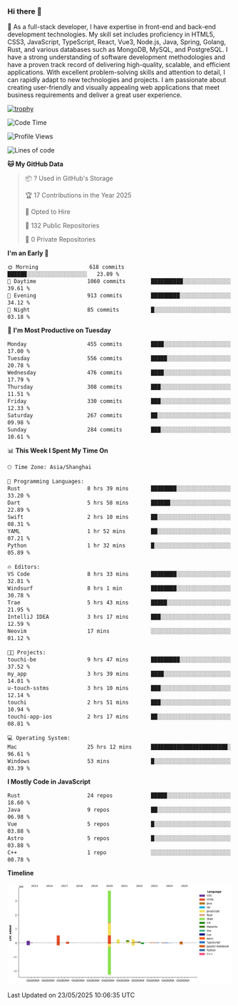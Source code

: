 ### Hi there 👋

🌱 As a full-stack developer, I have expertise in front-end and back-end development technologies. My skill set includes proficiency in HTML5, CSS3, JavaScript, TypeScript, React, Vue3, Node.js, Java, Spring, Golang, Rust, and various databases such as MongoDB, MySQL, and PostgreSQL. I have a strong understanding of software development methodologies and have a proven track record of delivering high-quality, scalable, and efficient applications. With excellent problem-solving skills and attention to detail, I can rapidly adapt to new technologies and projects. I am passionate about creating user-friendly and visually appealing web applications that meet business requirements and deliver a great user experience.

[![trophy](https://github-profile-trophy.vercel.app/?username=elton&rank=SECRET,SSS,SS,S,AAA,AA,A&theme=onedark&no-frame=true&margin-w=10)](https://github.com/ryo-ma/github-profile-trophy)

<!--START_SECTION:waka-->
![Code Time](http://img.shields.io/badge/Code%20Time-1%2C659%20hrs-blue)

![Profile Views](http://img.shields.io/badge/Profile%20Views-1-blue)

![Lines of code](https://img.shields.io/badge/From%20Hello%20World%20I%27ve%20Written-5.7%20million%20lines%20of%20code-blue)

**🐱 My GitHub Data** 

> 📦 ? Used in GitHub's Storage 
 > 
> 🏆 17 Contributions in the Year 2025
 > 
> 💼 Opted to Hire
 > 
> 📜 132 Public Repositories 
 > 
> 🔑 0 Private Repositories 
 > 
**I'm an Early 🐤** 

```text
🌞 Morning                618 commits         ██████░░░░░░░░░░░░░░░░░░░   23.09 % 
🌆 Daytime                1060 commits        ██████████░░░░░░░░░░░░░░░   39.61 % 
🌃 Evening                913 commits         █████████░░░░░░░░░░░░░░░░   34.12 % 
🌙 Night                  85 commits          █░░░░░░░░░░░░░░░░░░░░░░░░   03.18 % 
```
📅 **I'm Most Productive on Tuesday** 

```text
Monday                   455 commits         ████░░░░░░░░░░░░░░░░░░░░░   17.00 % 
Tuesday                  556 commits         █████░░░░░░░░░░░░░░░░░░░░   20.78 % 
Wednesday                476 commits         ████░░░░░░░░░░░░░░░░░░░░░   17.79 % 
Thursday                 308 commits         ███░░░░░░░░░░░░░░░░░░░░░░   11.51 % 
Friday                   330 commits         ███░░░░░░░░░░░░░░░░░░░░░░   12.33 % 
Saturday                 267 commits         ██░░░░░░░░░░░░░░░░░░░░░░░   09.98 % 
Sunday                   284 commits         ███░░░░░░░░░░░░░░░░░░░░░░   10.61 % 
```


📊 **This Week I Spent My Time On** 

```text
🕑︎ Time Zone: Asia/Shanghai

💬 Programming Languages: 
Rust                     8 hrs 39 mins       ████████░░░░░░░░░░░░░░░░░   33.20 % 
Dart                     5 hrs 58 mins       ██████░░░░░░░░░░░░░░░░░░░   22.89 % 
Swift                    2 hrs 10 mins       ██░░░░░░░░░░░░░░░░░░░░░░░   08.31 % 
YAML                     1 hr 52 mins        ██░░░░░░░░░░░░░░░░░░░░░░░   07.21 % 
Python                   1 hr 32 mins        █░░░░░░░░░░░░░░░░░░░░░░░░   05.89 % 

🔥 Editors: 
VS Code                  8 hrs 33 mins       ████████░░░░░░░░░░░░░░░░░   32.81 % 
Windsurf                 8 hrs 1 min         ████████░░░░░░░░░░░░░░░░░   30.78 % 
Trae                     5 hrs 43 mins       █████░░░░░░░░░░░░░░░░░░░░   21.95 % 
IntelliJ IDEA            3 hrs 17 mins       ███░░░░░░░░░░░░░░░░░░░░░░   12.59 % 
Neovim                   17 mins             ░░░░░░░░░░░░░░░░░░░░░░░░░   01.12 % 

🐱‍💻 Projects: 
touchi-be                9 hrs 47 mins       █████████░░░░░░░░░░░░░░░░   37.52 % 
my_app                   3 hrs 39 mins       ████░░░░░░░░░░░░░░░░░░░░░   14.01 % 
u-touch-sstms            3 hrs 10 mins       ███░░░░░░░░░░░░░░░░░░░░░░   12.14 % 
touchi                   2 hrs 51 mins       ███░░░░░░░░░░░░░░░░░░░░░░   10.94 % 
touchi-app-ios           2 hrs 17 mins       ██░░░░░░░░░░░░░░░░░░░░░░░   08.81 % 

💻 Operating System: 
Mac                      25 hrs 12 mins      ████████████████████████░   96.61 % 
Windows                  53 mins             █░░░░░░░░░░░░░░░░░░░░░░░░   03.39 % 
```

**I Mostly Code in JavaScript** 

```text
Rust                     24 repos            █████░░░░░░░░░░░░░░░░░░░░   18.60 % 
Java                     9 repos             ██░░░░░░░░░░░░░░░░░░░░░░░   06.98 % 
Vue                      5 repos             █░░░░░░░░░░░░░░░░░░░░░░░░   03.88 % 
Astro                    5 repos             █░░░░░░░░░░░░░░░░░░░░░░░░   03.88 % 
C++                      1 repo              ░░░░░░░░░░░░░░░░░░░░░░░░░   00.78 % 
```



**Timeline**

![Lines of Code chart](https://raw.githubusercontent.com/elton/elton/main/assets/bar_graph.png)


 Last Updated on 23/05/2025 10:06:35 UTC
<!--END_SECTION:waka-->

<!--
**elton/elton** is a ✨ _special_ ✨ repository because its `README.md` (this file) appears on your GitHub profile.

Here are some ideas to get you started:

- 🔭 I’m currently working on ...
- 🌱 I’m currently learning ...
- 👯 I’m looking to collaborate on ...
- 🤔 I’m looking for help with ...
- 💬 Ask me about ...
- 📫 How to reach me: ...
- 😄 Pronouns: ...
- ⚡ Fun fact: ...
-->
